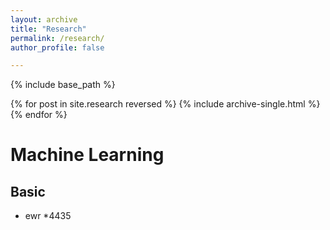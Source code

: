```yaml
---
layout: archive
title: "Research"
permalink: /research/
author_profile: false

---
```


{% include base_path %}

{% for post in site.research reversed %}
  {% include archive-single.html %}
{% endfor %}

Machine Learning
===
Basic
---
* ewr  *4435
